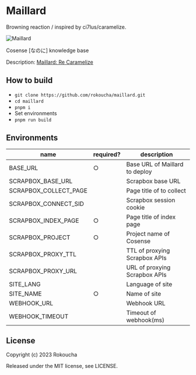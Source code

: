 # Maillard

Browning reaction / inspired by ci7lus/caramelize.

![Maillard](https://scrapbox.io/files/672f98e8d5e96e3e960cc1a4.png)

Cosense [なのに] knowledge base

Description: [Maillard: Re Caramelize](https://rokoucha.net/Maillard:%20Re%20Caramelize)

## How to build

- `git clone https://github.com/rokoucha/maillard.git`
- `cd maillard`
- `pnpm i`
- Set environments
- `pnpm run build`

## Environments

| name                  | required? | description                    |
| --------------------- | --------- | ------------------------------ |
| BASE_URL              | ○         | Base URL of Maillard to deploy |
| SCRAPBOX_BASE_URL     |           | Scrapbox base URL              |
| SCRAPBOX_COLLECT_PAGE |           | Page title of to collect       |
| SCRAPBOX_CONNECT_SID  |           | Scrapbox session cookie        |
| SCRAPBOX_INDEX_PAGE   | ○         | Page title of index page       |
| SCRAPBOX_PROJECT      | ○         | Project name of Cosense        |
| SCRAPBOX_PROXY_TTL    |           | TTL of proxying Scrapbox APIs  |
| SCRAPBOX_PROXY_URL    |           | URL of proxying Scrapbox APIs  |
| SITE_LANG             |           | Language of site               |
| SITE_NAME             | ○         | Name of site                   |
| WEBHOOK_URL           |           | Webhook URL                    |
| WEBHOOK_TIMEOUT       |           | Timeout of webhook(ms)         |

## License

Copyright (c) 2023 Rokoucha

Released under the MIT license, see LICENSE.

